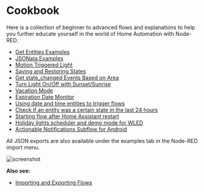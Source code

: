 # Cookbook

Here is a collection of beginner to advanced flows and explanations to help you
further educate yourself in the world of Home Automation with Node-RED.

- [Get Entities Examples](./get-entities.md)
- [JSONata Examples](./jsonata.md)
- [Motion Triggered Light](./motion-triggered-light.md)
- [Saving and Restoring States](./saving-and-restoring-states.md)
- [Get state_changed Events Based on Area](./get-state_changed-events-based-on-area.md)
- [Turn Light On/Off with Sunset/Sunrise](./sun-events.md)
- [Vacation Mode](./vacation-mode.md)
- [Expiration Date Monitor](./expiration-date-monitor.md)
- [Using date and time entities to trigger flows](./using-date-and-time-entities-to-trigger-flows.md)
- [Check if an entity was a certain state in the last 24 hours](./check-if-an-entity-was-turned-on-in-the-last-24-hours.md)
- [Starting flow after Home Assistant restart](./starting-flow-after-home-assistant-restart.md)
- [Holiday lights scheduler and demo mode for WLED](./holiday-lights-scheduler-and-demo-mode-for-wled.md)
- [Actionable Notifications Subflow for Android](./actionable-notifications-subflow-for-android.md)

All JSON exports are also available under the examples tab in the Node-RED
import menu.

![screenshot](./images/index_import_screenshot.png)

**Also see:**

- [Importing and Exporting Flows](https://nodered.org/docs/user-guide/editor/workspace/import-export)
